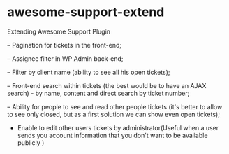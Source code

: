 # awesome-support-extend

Extending Awesome Support Plugin 

– Pagination for tickets in the front-end;

– Assignee filter in WP Admin back-end;

– Filter by client name (ability to see all his open tickets);

– Front-end search within tickets (the best would be to have an AJAX search) - by name, content and direct search by ticket number;

– Ability for people to see and read other people tickets (it's better to allow to see only closed, but as a first solution we can show even open tickets);

- Enable to edit other users tickets by administrator(Useful when a user sends you account information that you don't want to be available publicly )
